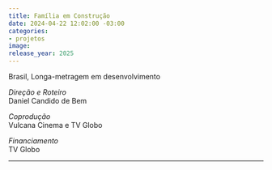 ```yaml
---
title: Família em Construção
date: 2024-04-22 12:02:00 -03:00
categories:
- projetos
image: 
release_year: 2025
---
```


Brasil, Longa-metragem em desenvolvimento

*Direção e Roteiro*\
Daniel Candido de Bem

*Coprodução*\
Vulcana Cinema e TV Globo

*Financiamento*\
TV Globo

---